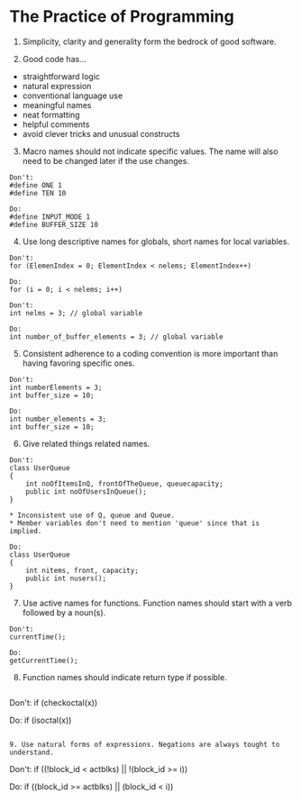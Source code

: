 # The Practice of Programming

1. Simplicity, clarity and generality form the bedrock of good software.

2. Good code has...
  * straightforward logic
  * natural expression
  * conventional language use
  * meaningful names
  * neat formatting
  * helpful comments
  * avoid clever tricks and unusual constructs

3. Macro names should not indicate specific values. The name will also need to be changed later if the use changes.
```
Don't:
#define ONE 1
#define TEN 10

Do:
#define INPUT_MODE 1
#define BUFFER_SIZE 10
```

4. Use long descriptive names for globals, short names for local variables.
```
Don't:
for (ElemenIndex = 0; ElementIndex < nelems; ElementIndex++)

Do:
for (i = 0; i < nelems; i++)
```
```
Don't:
int nelms = 3; // global variable

Do:
int number_of_buffer_elements = 3; // global variable
```

5. Consistent adherence to a coding convention is more important than having favoring specific ones.
```
Don't:
int numberElements = 3;
int buffer_size = 10;

Do:
int number_elements = 3;
int buffer_size = 10;
```

6. Give related things related names.
```
Don't:
class UserQueue
{
    int noOfItemsInQ, frontOfTheQueue, queuecapacity;
    public int noOfUsersInQueue();
}

* Inconsistent use of Q, queue and Queue.
* Member variables don't need to mention 'queue' since that is implied.

Do:
class UserQueue
{
    int nitems, front, capacity;
    public int nusers();
}
```

7. Use active names for functions. Function names should start with a verb followed by a noun(s).
```
Don't:
currentTime();

Do:
getCurrentTime();
```

8. Function names should indicate return type if possible.
   ```
Don't:
if (checkoctal(x))

Do:
if (isoctal(x))
   ```

9. Use natural forms of expressions. Negations are always tought to understand.
```
Don't:
if ((!block_id < actblks) || !(block_id >= i))

Do:
if ((block_id >= actblks) || (block_id < i))
```
